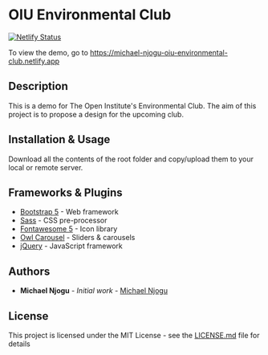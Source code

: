 # OIU Environmental Club

[![Netlify Status](https://api.netlify.com/api/v1/badges/8e40fae3-2792-46fa-b1b0-0b4f38b8f6de/deploy-status)](https://app.netlify.com/sites/michael-njogu-oiu-environmental-club/deploys)

To view the demo, go to https://michael-njogu-oiu-environmental-club.netlify.app

## Description
This is a demo for The Open Institute's Environmental Club. The aim of this project is to propose a design for the upcoming club.

## Installation & Usage
<p>Download all the contents of the root folder and copy/upload them to your local or remote server.</p>

## Frameworks & Plugins

* [Bootstrap 5](https://getbootstrap.com/docs/5.0/getting-started/introduction/) - Web framework
* [Sass](https://sass-lang.com/documentation) - CSS pre-processor
* [Fontawesome 5](https://fontawesome.com/) - Icon library
* [Owl Carousel](https://owlcarousel2.github.io/OwlCarousel2/docs/started-welcome.html) - Sliders & carousels
* [jQuery](https://api.jquery.com/) - JavaScript framework

## Authors

* **Michael Njogu** - *Initial work* - [Michael Njogu](https://github.com/Michael-Njogu)

## License

This project is licensed under the MIT License - see the [LICENSE.md](LICENSE.md) file for details
